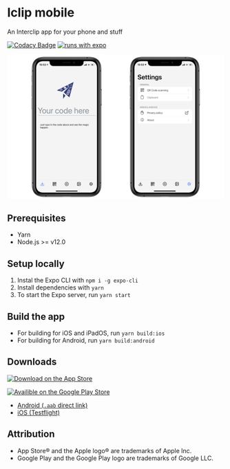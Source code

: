 # Iclip mobile

An Interclip app for your phone and stuff

[![Codacy Badge](https://api.codacy.com/project/badge/Grade/0386feedee2f409eb782a9f6082b8d74)](https://app.codacy.com/gh/filiptronicek/iclip-mobile?utm_source=github.com&utm_medium=referral&utm_content=filiptronicek/iclip-mobile&utm_campaign=Badge_Grade_Settings)
[![runs with expo](https://img.shields.io/badge/Runs%20with%20Expo-4630EB.svg?style=flat-square&logo=EXPO&labelColor=f3f3f3&logoColor=000)](https://expo.io/)

![How the app looks](docs/readme/hero.png)

## Prerequisites

- Yarn
- Node.js >= v12.0

## Setup locally

1.  Instal the Expo CLI with `npm i -g expo-cli`
2.  Install dependencies with `yarn`
3.  To start the Expo server, run `yarn start`

## Build the app

- For building for iOS and iPadOS, run `yarn build:ios`
- For building for Android, run `yarn build:android`

## Downloads

<a href="https://apps.apple.com/cz/app/interclip/id1546777494"> <img width="250" alt="Download on the App Store" src="https://files.catbox.moe/bpoouz.svg"> </a>

<a href="https://play.google.com/store/apps/details?id=com.filiptronicek.iclip"> <img width="250" alt="Availible on the Google Play Store" src="https://user-images.githubusercontent.com/29888641/122639762-03dbbb00-d0fc-11eb-97b8-ace2b53ceedf.png"> </a>

- [Android (`.aab` direct link)](https://github.com/interclip/mobile/releases/latest/download/iclip.aab)
- [iOS (Testflight)](https://testflight.apple.com/join/g9WUiQpm)

## Attribution

- App Store® and the Apple logo® are trademarks of Apple Inc.
- Google Play and the Google Play logo are trademarks of Google LLC.
